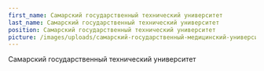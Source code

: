 ```yaml
---
first_name: Самарский государственный технический университет
last_name: Самарский государственный технический университет
position: Самарский государственный технический университет
picture: /images/uploads/самарский-государственный-медицинский-университет.jpg
---
```

Самарский государственный технический университет